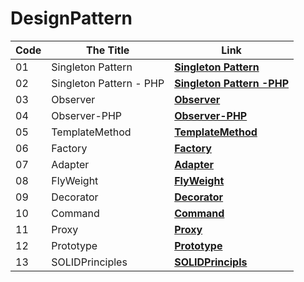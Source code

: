 # DesignPattern


|   Code | The Title | Link  | 
|-----------|-------------------|-------|
|01 | Singleton Pattern | **[Singleton Pattern](https://github.com/WaelAlQawasmi/DesignPattern/tree/main/Signleton)**
|02 | Singleton Pattern - PHP | **[Singleton Pattern -PHP](https://github.com/WaelAlQawasmi/DesignPattern/tree/main/Signleton-PHP)**
03           | Observer          | **[Observer](https://github.com/WaelAlQawasmi/DesignPattern/tree/main/Observer)**
04           | Observer-PHP          | **[Observer-PHP](https://github.com/WaelAlQawasmi/DesignPattern/tree/main/Observer-PHP)**
05          | TemplateMethod           | **[TemplateMethod](https://github.com/WaelAlQawasmi/DesignPattern/tree/main/TemplateMethod)**
06         | Factory           | **[Factory](https://github.com/WaelAlQawasmi/DesignPattern/tree/main/Factory)**
07         | Adapter           | **[Adapter](https://github.com/WaelAlQawasmi/DesignPattern/tree/main/Adapter)**
08          | FlyWeight   | **[FlyWeight](https://github.com/WaelAlQawasmi/DesignPattern/tree/main/FlyWeight)**
09          | Decorator   | **[Decorator](https://github.com/WaelAlQawasmi/DesignPattern/tree/main/Decorator)**
10          | Command   | **[Command](https://github.com/WaelAlQawasmi/DesignPattern/tree/main/Command)**
11          | Proxy   | **[Proxy](https://github.com/WaelAlQawasmi/DesignPattern/tree/main/Proxy)**
12          | Prototype   | **[Prototype](https://github.com/WaelAlQawasmi/DesignPattern/tree/main/Prototype)**
13          | SOLIDPrinciples   | **[SOLIDPrincipls](https://github.com/WaelAlQawasmi/DesignPattern/tree/main/SOLIDPrinciple)**
